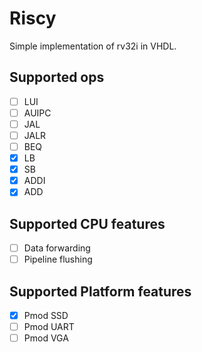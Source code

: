 # Riscy

Simple implementation of rv32i in VHDL.

## Supported ops

- [ ] LUI
- [ ] AUIPC
- [ ] JAL
- [ ] JALR
- [ ] BEQ
- [X] LB
- [X] SB
- [X] ADDI
- [X] ADD

## Supported CPU features

- [ ] Data forwarding
- [ ] Pipeline flushing

## Supported Platform features

- [X] Pmod SSD
- [ ] Pmod UART
- [ ] Pmod VGA